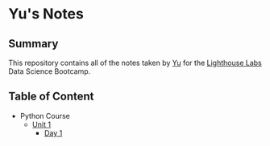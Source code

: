 # Yu's Notes
## Summary
This repository contains all of the notes taken by [Yu](https://github.com/Phynneon) 
for the [Lighthouse Labs](https://www.lighthouselabs.ca) Data Science Bootcamp.
## Table of Content
* Python Course
    * [Unit 1](/Unit_1)
        * [Day 1](/Unit_1/Day_1)